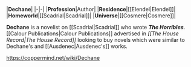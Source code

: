 |**Dechane**|
|-|-|
|**Profession**|Author|
|**Residence**|[[Elendel\|Elendel]]|
|**Homeworld**|[[Scadrial\|Scadrial]]|
|**Universe**|[[Cosmere\|Cosmere]]|

**Dechane** is a novelist on [[Scadrial\|Scadrial]] who wrote ***The Horribles***.
[[Calour Publications\|Calour Publications]] advertised in *[[The House Record\|The House Record]]* looking to buy novels which were similar to Dechane's and [[Ausdenec\|Ausdenec's]] works.



https://coppermind.net/wiki/Dechane